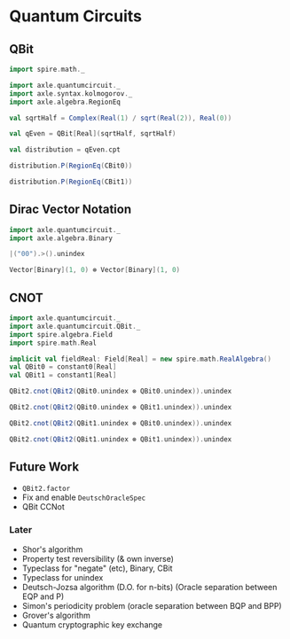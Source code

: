 # Quantum Circuits

## QBit

```scala mdoc:silent
import spire.math._

import axle.quantumcircuit._
import axle.syntax.kolmogorov._
import axle.algebra.RegionEq

val sqrtHalf = Complex(Real(1) / sqrt(Real(2)), Real(0))

val qEven = QBit[Real](sqrtHalf, sqrtHalf)

val distribution = qEven.cpt
```

```scala mdoc
distribution.P(RegionEq(CBit0))

distribution.P(RegionEq(CBit1))
```

## Dirac Vector Notation

```scala mdoc:silent:reset
import axle.quantumcircuit._
import axle.algebra.Binary
```

```scala mdoc
|("00").>().unindex

Vector[Binary](1, 0) ⊗ Vector[Binary](1, 0)
```

## CNOT

```scala mdoc:silent:reset
import axle.quantumcircuit._
import axle.quantumcircuit.QBit._
import spire.algebra.Field
import spire.math.Real

implicit val fieldReal: Field[Real] = new spire.math.RealAlgebra()
val QBit0 = constant0[Real]
val QBit1 = constant1[Real]
```

```scala mdoc
QBit2.cnot(QBit2(QBit0.unindex ⊗ QBit0.unindex)).unindex

QBit2.cnot(QBit2(QBit0.unindex ⊗ QBit1.unindex)).unindex

QBit2.cnot(QBit2(QBit1.unindex ⊗ QBit0.unindex)).unindex

QBit2.cnot(QBit2(QBit1.unindex ⊗ QBit1.unindex)).unindex
```

## Future Work

* `QBit2.factor`
* Fix and enable `DeutschOracleSpec`
* QBit CCNot

### Later

* Shor's algorithm
* Property test reversibility (& own inverse)
* Typeclass for "negate" (etc), Binary, CBit
* Typeclass for unindex
* Deutsch-Jozsa algorithm (D.O. for n-bits) (Oracle separation between EQP and P)
* Simon's periodicity problem (oracle separation between BQP and BPP)
* Grover's algorithm
* Quantum cryptographic key exchange
